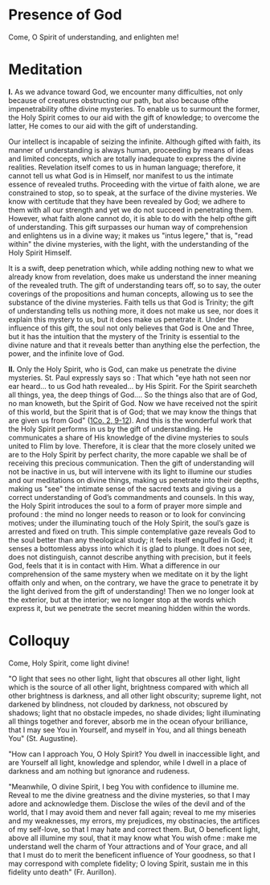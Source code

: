 # Presence of God

Come, O Spirit of understanding, and enlighten me!

# Meditation

**I.** As we advance toward God, we encounter many difficulties, not only because of creatures obstructing our path, but also because ofthe impenetrability ofthe divine mysteries. To enable us to surmount the former, the Holy Spirit comes to our aid with the gift of knowledge; to overcome the latter, He comes to our aid with the gift of understanding.

Our intellect is incapable of seizing the infinite. Although gifted with faith, its manner of understanding is always human, proceeding by means of ideas and limited concepts, which are totally inadequate to express the divine realities. Revelation itself comes to us in human language; therefore, it cannot tell us what God is in Himself, nor manifest to us the intimate essence of revealed truths. Proceeding with the virtue of faith alone, we are constrained to stop, so to speak, at the surface of the divine mysteries. We know with certitude that they have been revealed by God; we adhere to them with all our strength and yet we do not succeed in penetrating them. However, what faith alone cannot do, it is able to do with the help ofthe gift of understanding. This gift surpasses our human way of comprehension and enlightens us in a divine way; it makes us "intus legere," that is, "read within" the divine mysteries, with the light, with the understanding of the Holy Spirit Himself.

It is a swift, deep penetration which, while adding nothing new to what we already know from revelation, does make us understand the inner meaning of the revealed truth. The gift of understanding tears off, so to say, the outer coverings of the propositions and human concepts, allowing us to see the substance of the divine mysteries. Faith tells us that God is Trinity; the gift of understanding tells us nothing more, it does not make us see, nor does it explain this mystery to us, but it does make us penetrate it. Under the influence of this gift, the soul not only believes that God is One and Three, but it has the intuition that the mystery of the Trinity is essential to the divine nature and that it reveals better than anything else the perfection, the power, and the infinite love of God.

**II.** Only the Holy Spirit, who is God, can make us penetrate the divine mysteries. St. Paul expressly says so : That which "eye hath not seen nor ear heard... to us God hath revealed... by His Spirit. For the Spirit searcheth all things, yea, the deep things of God.... So the things also that are of God, no man knoweth, but the Spirit of God. Now we have received not the spirit of this world, but the Spirit that is of God; that we may know the things that are given us from God" ([1Co. 2, 9-12](https://vulgata.online/bible/1Co.2?ed=DR2&vfn=DR2.1Co.2.9-12:vs)). And this is the wonderful work that the Holy Spirit performs in us by the gift of understanding. He communicates a share of His knowledge of the divine mysteries to souls united to Flim by love. Therefore, it is clear that the more closely united we are to the Holy Spirit by perfect charity, the more capable we shall be of receiving this precious communication. Then the gift of understanding will not be inactive in us, but will intervene with its light to illumine our studies and our meditations on divine things, making us penetrate into their depths, making us "see" the intimate sense of the sacred texts and giving us a correct understanding of God’s commandments and counsels. In this way, the Holy Spirit introduces the soul to a form of prayer more simple and profound : the mind no longer needs to reason or to look for convincing motives; under the illuminating touch of the Holy Spirit, the soul’s gaze is arrested and fixed on truth. This simple contemplative gaze reveals God to the soul better than any theological study; it feels itself engulfed in God; it senses a bottomless abyss into which it is glad to plunge. It does not see, does not distinguish, cannot describe anything with precision, but it feels God, feels that it is in contact with Him. What a difference in our comprehension of the same mystery when we meditate on it by the light offaith only and when, on the contrary, we have the grace to penetrate it by the light derived from the gift of understanding! Then we no longer look at the exterior, but at the interior; we no longer stop at the words which express it, but we penetrate the secret meaning hidden within the words.

# Colloquy

Come, Holy Spirit, come light divine!

"O light that sees no other light, light that obscures all other light, light which is the source of all other light, brightness compared with which all other brightness is darkness, and all other light obscurity; supreme light, not darkened by blindness, not clouded by darkness, not obscured by shadows; light that no obstacle impedes, no shade divides; light illuminating all things together and forever, absorb me in the ocean ofyour brilliance, that I may see You in Yourself, and myself in You, and all things beneath You" (St. Augustine).

"How can I approach You, O Holy Spirit? You dwell in inaccessible light, and are Yourself all light, knowledge and splendor, while I dwell in a place of darkness and am nothing but ignorance and rudeness.

"Meanwhile, O divine Spirit, I beg You with confidence to illumine me. Reveal to me the divine greatness and the divine mysteries, so that I may adore and acknowledge them. Disclose the wiles of the devil and of the world, that I may avoid them and never fall again; reveal to me my miseries and my weaknesses, my errors, my prejudices, my obstinacies, the artifices of my self-love, so that I may hate and correct them. But, O beneficent light, above all illumine my soul, that it may know what You wish ofme : make me understand well the charm of Your attractions and of Your grace, and all that I must do to merit the beneficent influence of Your goodness, so that I may correspond with complete fidelity; O loving Spirit, sustain me in this fidelity unto death" (Fr. Aurillon).
